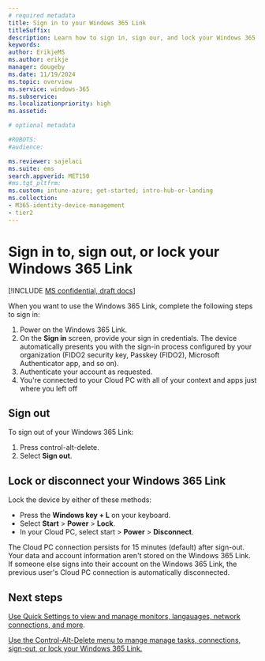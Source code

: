 ```yaml
---
# required metadata
title: Sign in to your Windows 365 Link
titleSuffix:
description: Learn how to sign in, sign our, and lock your Windows 365 Link
keywords:
author: ErikjeMS  
ms.author: erikje
manager: dougeby
ms.date: 11/19/2024
ms.topic: overview
ms.service: windows-365
ms.subservice:
ms.localizationpriority: high
ms.assetid: 

# optional metadata

#ROBOTS:
#audience:

ms.reviewer: sajelaci
ms.suite: ems
search.appverid: MET150
#ms.tgt_pltfrm:
ms.custom: intune-azure; get-started; intro-hub-or-landing
ms.collection:
- M365-identity-device-management
- tier2
---
```


# Sign in to, sign out, or lock your Windows 365 Link

[!INCLUDE [MS confidential, draft docs](../includes/draft-doc.md)]

When you want to use the Windows 365 Link, complete the following steps to sign in:

1. Power on the Windows 365 Link.
2. On the **Sign in** screen, provide your sign in credentials. The device automatically presents you with the sign-in process configured by your organization (FIDO2 security key, Passkey (FIDO2), Microsoft Authenticator app, and so on).
3. Authenticate your account as requested.
4. You're connected to your Cloud PC with all of your context and apps just where you left off

## Sign out

To sign out of your Windows 365 Link:

1. Press control-alt-delete.
1. Select **Sign out**.

## Lock or disconnect your Windows 365 Link

Lock the device by either of these methods:

- Press the **Windows key + L** on your keyboard.
- Select **Start** > **Power** > **Lock**.
- In your Cloud PC, select start > **Power** > **Disconnect**.

The Cloud PC connection persists for 15 minutes (default) after sign-out. Your data and account information aren't stored on the Windows 365 Link. If someone else signs into their account on the Windows 365 Link, the previous user's Cloud PC connection is automatically disconnected.

<!-- ########################## -->
## Next steps

[Use Quick Settings to view and manage monitors, langauages, network connections, and more](quick-settings.md).

[Use the Control-Alt-Delete menu to mange manage tasks, connections, sign-out, or lock your Windows 365 Link.](control-alt-delete.md)
